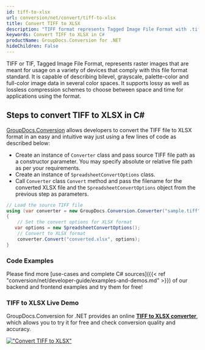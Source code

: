 ```yaml
---
id: tiff-to-xlsx
url: conversion/net/convert/tiff-to-xlsx
title: Convert TIFF to XLSX
description: "TIFF format represents Tagged Image File Format with .tiff extension. Learn how to convert TIFF to XLSX file programmatically in C# language using GroupDocs.Conversion for .NET library."
keywords: Convert TIFF to XLSX in C#
productName: GroupDocs.Conversion for .NET
hideChildren: False
---
```


TIFF or TIF, Tagged Image File Format, represents raster images that are meant for usage on a variety of devices that comply with this file format standard. It is capable of describing bilevel, grayscale, palette-color and full-color image data in several color spaces. It supports lossy as well as lossless compression schemes to choose between space and time for applications using the format.

## Steps to convert TIFF to XLSX in C#

[GroupDocs.Conversion](https://products.groupdocs.com/conversion/net) allows developers to convert the TIFF file to XLSX format in an easy and intuitive way just using a few lines of code as described below:

* Create an instance of `Converter` class and pass source TIFF file path as a constructor parameter. You may specify absolute or relative file path as per your requirements. 
* Create an instance of `SpreadsheetConvertOptions` class.
* Call `Converter` class `Convert` method and pass the filename for the converted XLSX file and the `SpreadsheetConvertOptions` object from the previous step as parameters.

```csharp
// Load the source TIFF file
using (var converter = new GroupDocs.Conversion.Converter("sample.tiff"))
{
    // Set the convert options for XLSX format
   var options = new SpreadsheetConvertOptions();
    // Convert to XLSX format
    converter.Convert("converted.xlsx", options);
}
```

### Code Examples

Please find more [use-cases and complete C# sources]({{< ref "conversion/net/developer-guide/examples-and-demos.md" >}}) of our backend and frontend examples and try them for free!

### TIFF to XLSX Live Demo

GroupDocs.Conversion for .NET provides an online [**TIFF to XLSX converter**](https://products.groupdocs.app/conversion/tiff-to-xlsx), which allows you to try it for free and check conversion quality and accuracy.

[!["Convert TIFF to XLSX"](conversion/net/images/convert-to-xlsx/convert-tiff-to-xlsx.png)](https://products.groupdocs.app/conversion/tiff-to-xlsx)